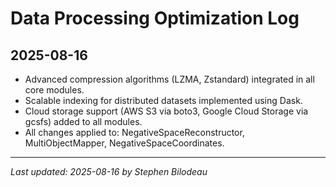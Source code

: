 # Data Processing Optimization Log

## 2025-08-16
- Advanced compression algorithms (LZMA, Zstandard) integrated in all core modules.
- Scalable indexing for distributed datasets implemented using Dask.
- Cloud storage support (AWS S3 via boto3, Google Cloud Storage via gcsfs) added to all modules.
- All changes applied to: NegativeSpaceReconstructor, MultiObjectMapper, NegativeSpaceCoordinates.

---
_Last updated: 2025-08-16 by Stephen Bilodeau_
